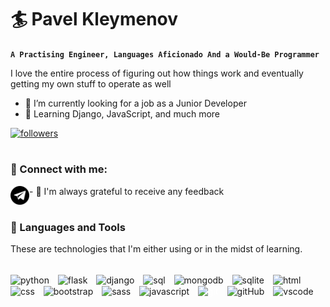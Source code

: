 # :surfer: Pavel Kleymenov 
**`A Practising Engineer, Languages Aficionado And a Would-Be Programmer`**


I love the entire process of figuring out how things work and eventually getting my own stuff to operate as well
- :telescope: I’m currently looking for a job as a Junior Developer
- :rocket: Learning Django, JavaScript, and much more
<a href="https://github.com/PavelKleymenov?tab=followers">
         <img alt="followers" title="Follow me on Github" src="https://custom-icon-badges.demolab.com/github/followers/PavelKleymenov?color=236ad3&labelColor=1155ba&style=for-the-badge&logo=person-add&label=Follow&logoColor=white"/></a> </a>

     


#

### :handshake: Connect with me: 
<a href="https://t.me/paklemenel/"><img align="left" src="https://raw.githubusercontent.com/PavelKleymenov/PavelKleymenov/main/assets/telegram.svg" alt="Pavel" height="30"/></a>

<p align="left"> - 💬 I'm always grateful to receive any feedback </p>


#

### 🧰 Languages and Tools

These are technologies that I'm either using or in the midst of learning.

<div style="display: inline_block"><br>
    <img align="center" alt="python" height="50" style="padding-right:10px;" src="https://cdn.jsdelivr.net/gh/devicons/devicon/icons/python/python-original.svg" />
    <img align="center" alt="flask" height="50" style="padding-right:10px;" src="https://cdn.jsdelivr.net/gh/devicons/devicon/icons/flask/flask-original.svg" />
    <img align="center" alt="django" height="50" style="padding-right:10px;" src="https://user-images.githubusercontent.com/66707636/177420913-45f3bb5c-5977-4aae-860c-37b4e98d5d5f.svg" />
    <img align="center" alt="sql" height="50" style="padding-right:10px;" src="https://user-images.githubusercontent.com/66707636/177421957-562cd30d-4b8b-4ca0-b672-5062abdb10f4.svg"/>
    <img align="center" width="45px" style="padding-right:10px;" src="https://user-images.githubusercontent.com/66707636/177422016-2758da9c-9482-421d-a438-7fc96f4c550a.svg" alt="mongodb">
    <img align="center" alt="sqlite" height="50" style="padding-right:10px;"  src="https://cdn.jsdelivr.net/gh/devicons/devicon/icons/sqlite/sqlite-original.svg" />
    <img align="center" alt="html" height="50" style="padding-right:10px;" src="https://cdn.jsdelivr.net/gh/devicons/devicon/icons/html5/html5-original.svg" />
    <img align="center" alt="css" height="50" style="padding-right:10px;" src="https://cdn.jsdelivr.net/gh/devicons/devicon/icons/css3/css3-original.svg" />
    <img align="center" alt="bootstrap" height="50" style="padding-right:10px;" src="https://cdn.jsdelivr.net/gh/devicons/devicon/icons/bootstrap/bootstrap-original.svg" /> 
    <img align="center" alt="sass" height="50" style="padding-right:10px;" src="https://cdn.jsdelivr.net/gh/devicons/devicon/icons/sass/sass-original.svg" />
    <img align="center" alt="javascript" height="50" style="padding-right:10px;" src="https://cdn.jsdelivr.net/gh/devicons/devicon/icons/javascript/javascript-original.svg" />
    <img align="center" alt="git" height="50" style="color:white; padding-right:10px;" src="https://cdn.jsdelivr.net/gh/devicons/devicon/icons/git/git-original.svg" />
    <img align="center" alt="gitHub" height="50" style="padding-right:10px;" src="https://cdn.jsdelivr.net/gh/devicons/devicon/icons/github/github-original.svg" />
    <img align="center" alt="vscode" height="50" style="padding-right:10px;" src="https://cdn.jsdelivr.net/gh/devicons/devicon/icons/vscode/vscode-original.svg" />
  </div>
 

